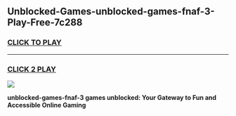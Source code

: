 
## Unblocked-Games-unblocked-games-fnaf-3-Play-Free-7c288
<h3>
<a href="https://premium76.site?title=unblocked-games-fnaf-3&ref=22A">CLICK TO PLAY</a></h3>
<hr>

<h3>
<a href="https://premium76.site?title=unblocked-games-fnaf-3&ref=22A">CLICK 2 PLAY</a>
  
</h3>

<a href="https://premium76.site?title=unblocked-games-fnaf-3&ref=22A"><img src="https://clearcache.store/games.png"></a>


**unblocked-games-fnaf-3 games unblocked: Your Gateway to Fun and Accessible Online Gaming**
